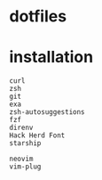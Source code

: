 # dotfiles
# installation
```shell
curl
zsh
git
exa
zsh-autosuggestions
fzf
direnv
Hack Herd Font
starship

neovim
vim-plug
```
